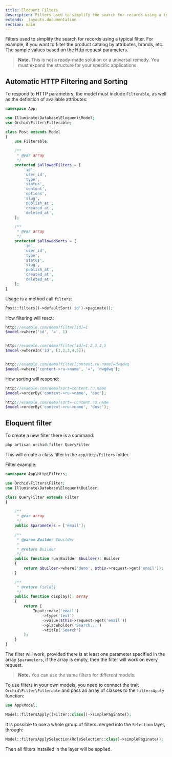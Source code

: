 ```yaml
---
title: Eloquent Filters
description: Filters used to simplify the search for records using a typical filter.
extends: _layouts.documentation
section: main
---
```


Filters used to simplify the search for records using a typical filter.
For example, if you want to filter the product catalog by attributes, brands, etc.
The sample values based on the Http request parameters.

> **Note.** This is not a ready-made solution or a universal remedy.
You must expand the structure for your specific applications.


## Automatic HTTP Filtering and Sorting

To respond to HTTP parameters, the model must include `Filterable`, as well as the definition of available
attributes:

```php
namespace App;

use Illuminate\Database\Eloquent\Model;
use Orchid\Filter\Filterable;

class Post extends Model
{
    use Filterable;

    /**
     * @var array
     */
    protected $allowedFilters = [
        'id',
        'user_id',
        'type',
        'status',
        'content',
        'options',
        'slug',
        'publish_at',
        'created_at',
        'deleted_at',
    ];

    /**
     * @var array
     */
    protected $allowedSorts = [
        'id',
        'user_id',
        'type',
        'status',
        'slug',
        'publish_at',
        'created_at',
        'deleted_at',
    ];
}
```

Usage is a method call `filters`:

```php
Post::filters()->defaultSort('id')->paginate();
```

How filtering will react:

```php
http://example.com/demo?filter[id]=1
$model->where('id', '=', 1)


http://example.com/demo?filter[id]=1,2,3,4,5
$model->whereIn('id', [1,2,3,4,5]);


http://example.com/demo?filter[content.ru.name]=dwqdwq
$model->where('content->ru->name', '=', 'dwqdwq');

```

How sorting will respond:

```php
http://example.com/demo?sort=content.ru.name
$model->orderBy('content->ru->name', 'asc');

http://example.com/demo?sort=-content.ru.name
$model->orderBy('content->ru->name', 'desc');
```


## Eloquent filter

To create a new filter there is a command:

```php
php artisan orchid:filter QueryFilter
```

This will create a class filter in the `app/Http/Filters` folder.


Filter example:
```php
namespace App\Http\Filters;

use Orchid\Filters\Filter;
use Illuminate\Database\Eloquent\Builder;

class QueryFilter extends Filter
{

    /**
     * @var array
     */
    public $parameters = ['email'];

    /**
     * @param Builder $builder
     *
     * @return Builder
     */
    public function run(Builder $builder): Builder
    {
        return $builder->where('demo', $this->request->get('email'));
    }

    /**
     * @return Field[]
     */
    public function display(): array
    {
        return [
            Input::make('email')
                ->type('text')
                ->value($this->request->get('email'))
                ->placeholder('Search...')
                ->title('Search')
        ];
    }
}
```

The filter will work, provided there is at least one parameter specified in the array `$parameters`,
if the array is empty, then the filter will work on every request.

> **Note.** You can use the same filters for different models.

To use filters in your own models,
you need to connect the trait `Orchid\Filter\Filterable` and pass an array of classes to the `filtersApply` function:

```php
use App\Model;

Model::filtersApply([Filter::class])->simplePaginate();
```

It is possible to use a whole group of filters merged into the `Selection` layer, through:

```php
Model::filtersApplySelection(RoleSelection::class)->simplePaginate();
```

Then all filters installed in the layer will be applied.

